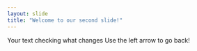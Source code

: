 ```yaml
---
layout: slide
title: "Welcome to our second slide!"
---
```

Your text checking what changes
Use the left arrow to go back!
